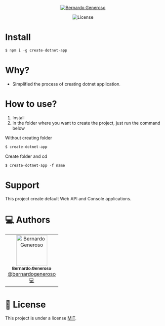 <p align="center">
   <a href="https://www.linkedin.com/in/bernardo-generoso-829ba81b0">
      <img alt="Bernardo Generoso" src="https://img.shields.io/badge/-Bernardo%20Generoso-DC1637?style=flat&logo=Linkedin&logoColor=white" />
   </a>
</p>

<p align="center">
 <img alt="License" src="https://img.shields.io/badge/license-MIT-DC1637">
</p>

# Install

```js
$ npm i -g create-dotnet-app
```

# Why?

-   Simplified the process of creating dotnet application.

# How to use?

1. Install
2. In the folder where you want to create the project, just run the command below

Without creating folder

```js
$ create-dotnet-app
```

Create folder and cd

```js
$ create-dotnet-app -f name
```

# Support

This project create default Web API and Console applications.

# :computer: Authors

<table>
  <tr>
    <td align="center">
      <a href="http://github.com/bernardogeneroso">
        <img src="https://avatars.githubusercontent.com/u/58465456?v=4" width="100px;" alt="Bernardo Generoso"/>
        <br />
        <sub>
          <b>Bernardo Generoso</b>
        </sub>
       </a>
       <br />
       <a href="https://www.linkedin.com/in/bernardo-generoso-829ba81b0" title="Linkedin">@bernardogeneroso</a>
       <br />
       <a href="https://github.com/bernardogeneroso/RentX-Rocketseat/commits/main" title="Code">💻</a>
    </td>
  </tr>
</table>

# :closed_book: License

This project is under a license [MIT](./LICENSE).
